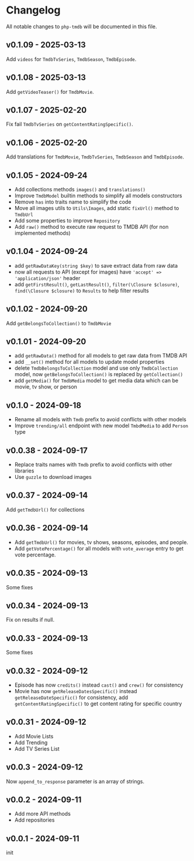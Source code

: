 # Changelog

All notable changes to `php-tmdb` will be documented in this file.

## v0.1.09 - 2025-03-13

Add `videos` for `TmdbTvSeries`, `TmdbSeason`, `TmdbEpisode`.

## v0.1.08 - 2025-03-13

Add `getVideoTeaser()` for `TmdbMovie`.

## v0.1.07 - 2025-02-20

Fix fail `TmdbTvSeries` on `getContentRatingSpecific()`.

## v0.1.06 - 2025-02-20

Add translations for `TmdbMovie`, `TmdbTvSeries`, `TmdbSeason` and `TmdbEpisode`.

## v0.1.05 - 2024-09-24

- Add collections methods `images()` and `translations()`
- Improve `TmdbModel` builtin methods to simplify all models constructors
- Remove `has` into traits name to simplify the code
- Move all images utils to `Utils\Images`, add static `fixUrl()` method to `TmdbUrl`
- Add some properties to improve `Repository`
- Add `raw()` method to execute raw request to TMDB API (for non implemented methods)

## v0.1.04 - 2024-09-24

- add `getRawDataKey(string $key)` to save extract data from raw data
- now all requests to API (except for images) have `'accept' => 'application/json'` header
- add `getFirstResult()`, `getLastResult()`, `filter(\Closure $closure)`, `find(\Closure $closure)` to `Results` to help filter results

## v0.1.02 - 2024-09-20

Add `getBelongsToCollection()` to `TmdbMovie`

## v0.1.01 - 2024-09-20

- add `getRawData()` method for all models to get raw data from TMDB API
- add `__set()` method for all models to update model properties
- delete `TmdbBelongsToCollection` model and use only `TmdbCollection` model, now `getBelongsToCollection()` is replaced by `getCollection()`
- add `getMedia()` for `TmdbMedia` model to get media data which can be movie, tv show, or person

## v0.1.0 - 2024-09-18

- Rename all models with `Tmdb` prefix to avoid conflicts with other models
- Improve `trending/all` endpoint with new model `TmbdMedia` to add `Person` type

## v0.0.38 - 2024-09-17

- Replace traits names with `Tmdb` prefix to avoid conflicts with other libraries
- Use `guzzle` to download images

## v0.0.37 - 2024-09-14

Add `getTmdbUrl()` for collections

## v0.0.36 - 2024-09-14

- Add `getTmdbUrl()` for movies, tv shows, seasons, episodes, and people.
- Add `getVotePercentage()` for all models with `vote_average` entry to get vote percentage.

## v0.0.35 - 2024-09-13

Some fixes

## v0.0.34 - 2024-09-13

Fix on results if null.

## v0.0.33 - 2024-09-13

Some fixes

## v0.0.32 - 2024-09-12

- Episode has now `credits()` instead `cast()` and `crew()` for consistency
- Movie has now `getReleaseDatesSpecific()` instead `getReleaseDateSpecific()` for consistency, add `getContentRatingSpecific()` to get content rating for specific country

## v0.0.31 - 2024-09-12

- Add Movie Lists
- Add Trending
- Add TV Series List

## v0.0.3 - 2024-09-12

Now `append_to_response` parameter is an array of strings.

## v0.0.2 - 2024-09-11

- Add more API methods
- Add repositories

## v0.0.1 - 2024-09-11

init
